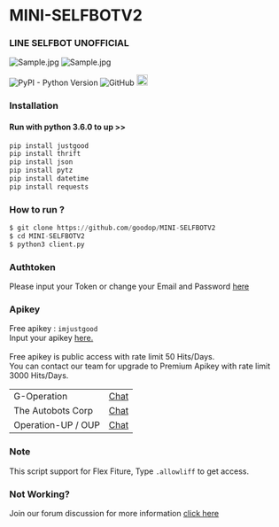 # MINI-SELFBOTV2
### LINE SELFBOT UNOFFICIAL

<img alt="Sample.jpg" src= "https://i.ibb.co/TrHsMzY/Imjustgood.jpg">
<img alt="Sample.jpg" src= "https://i.ibb.co/MkG3N50/Imjustgood.jpg">
<p>
<img alt="PyPI - Python Version" src="https://img.shields.io/pypi/pyversions/justgood" style="max-width:100%;">
<img alt="GitHub" src="https://img.shields.io/github/license/goodop/Public" style="max-width:100%;">                                   
<img alt="VIEWS" src="https://komarev.com/ghpvc/?username=goodop&color=brightgreen&label=visitors" height="20" style="max-width:100%;">
</p>

### Installation
#### Run with python 3.6.0 to up >>
```python
pip install justgood
pip install thrift
pip install json
pip install pytz
pip install datetime
pip install requests
```

### How to run ?
``` python
$ git clone https://github.com/goodop/MINI-SELFBOTV2
$ cd MINI-SELFBOTV2
$ python3 client.py
```

### Authtoken
Please input your Token or change your Email and Password <a href="https://github.com/goodop/MINI-SELFBOTV2/blob/main/Data/token.json#L2">here</a>

### Apikey
Free apikey : ```imjustgood```
<br>Input your apikey <a href="https://github.com/goodop/MINI-SELFBOTV2/blob/f5ad46083deb1ef1b571f7c71a121d70bfcf4a1d/Data/settings.json#L4">here.</a>
<br><br>Free apikey is public access with rate limit 50 Hits/Days.
<br>You can contact our team for upgrade to Premium Apikey with rate limit 3000 Hits/Days.

<table>
    <tbody>
        <tr>
          <td>G-Operation</td>
          <td><a href="http://line.me/ti/p/~dont.ask.me.who">Chat</a></td>
        </tr>
        <tr>
          <td>The Autobots Corp</td>
          <td><a href="http://line.me/ti/p/~paptetekdong">Chat</a></td>
        </tr>
        <tr>
          <td>Operation-UP / OUP</td>
          <td><a href="http://line.me/ti/p/~@ivg8360z">Chat</a></td>
        </tr>
    <tbody>   
<table>

### Note
This script support for Flex Fiture, Type ```.allowliff``` to get access.
<br>

### Not Working?
Join our forum discussion for more information <a href="https://bit.ly/2K5Lbx4">click here</a>
